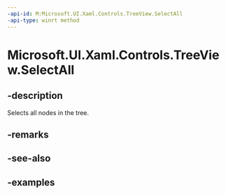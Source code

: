 ```yaml
---
-api-id: M:Microsoft.UI.Xaml.Controls.TreeView.SelectAll
-api-type: winrt method
---
```

<!-- Method syntax.
public void TreeView.SelectAll()
-->

# Microsoft.UI.Xaml.Controls.TreeView.SelectAll


## -description

Selects all nodes in the tree.


## -remarks


## -see-also


## -examples


